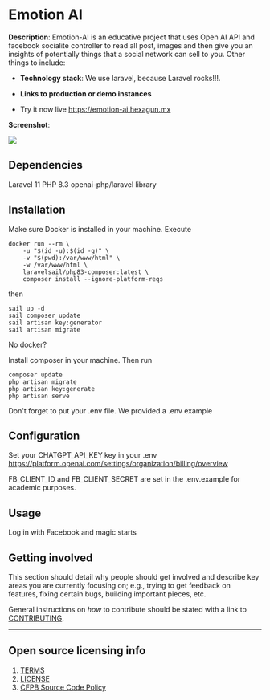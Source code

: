 # Emotion AI

**Description**:  Emotion-AI is an educative project that uses Open AI API and facebook socialite controller to read all post, images and then give you an insights of potentially things that a social network can sell to you.
Other things to include:

  - **Technology stack**: We use laravel, because Laravel rocks!!!.

  - **Links to production or demo instances**
  - Try it now live https://emotion-ai.hexagun.mx


**Screenshot**: 

![](https://raw.githubusercontent.com/cfpb/open-source-project-template/main/screenshot.png)


## Dependencies

Laravel 11
PHP 8.3
openai-php/laravel library

## Installation

Make sure Docker is installed in your machine.
Execute 
```
docker run --rm \
    -u "$(id -u):$(id -g)" \
    -v "$(pwd):/var/www/html" \
    -w /var/www/html \
    laravelsail/php83-composer:latest \
    composer install --ignore-platform-reqs
```
then 
```
sail up -d
sail composer update
sail artisan key:generator
sail artisan migrate
```
No docker?

Install composer in your machine.
Then run 
```
composer update
php artisan migrate
php artisan key:generate
php artisan serve 
```

Don't forget to put your .env file. We provided a .env example

## Configuration

Set your CHATGPT_API_KEY key in your .env  https://platform.openai.com/settings/organization/billing/overview

FB_CLIENT_ID and FB_CLIENT_SECRET are set in the .env.example for academic purposes.

## Usage

Log in with Facebook and magic starts

## Getting involved

This section should detail why people should get involved and describe key areas you are
currently focusing on; e.g., trying to get feedback on features, fixing certain bugs, building
important pieces, etc.

General instructions on _how_ to contribute should be stated with a link to [CONTRIBUTING](CONTRIBUTING.md).

----

## Open source licensing info
1. [TERMS](TERMS.md)
2. [LICENSE](LICENSE)
3. [CFPB Source Code Policy](https://github.com/cfpb/source-code-policy/)
